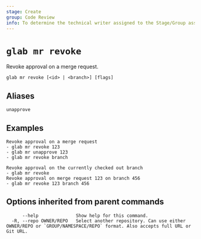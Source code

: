 ```yaml
---
stage: Create
group: Code Review
info: To determine the technical writer assigned to the Stage/Group associated with this page, see https://about.gitlab.com/handbook/product/ux/technical-writing/#assignments
---
```


<!--
This documentation is auto generated by a script.
Please do not edit this file directly. Run `make gen-docs` instead.
-->

# `glab mr revoke`

Revoke approval on a merge request.

```plaintext
glab mr revoke [<id> | <branch>] [flags]
```

## Aliases

```plaintext
unapprove
```

## Examples

```plaintext
Revoke approval on a merge request
- glab mr revoke 123
- glab mr unapprove 123
- glab mr revoke branch

Revoke approval on the currently checked out branch
- glab mr revoke
Revoke approval on merge request 123 on branch 456
- glab mr revoke 123 branch 456

```

## Options inherited from parent commands

```plaintext
      --help              Show help for this command.
  -R, --repo OWNER/REPO   Select another repository. Can use either OWNER/REPO or `GROUP/NAMESPACE/REPO` format. Also accepts full URL or Git URL.
```
